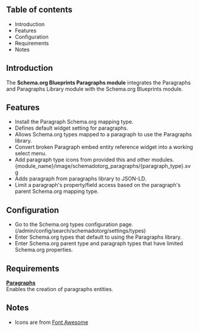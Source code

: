 Table of contents
-----------------

* Introduction
* Features
* Configuration
* Requirements
* Notes


Introduction
------------

The **Schema.org Blueprints Paragraphs module** integrates the Paragraphs
and Paragraphs Library module with the Schema.org Blueprints module.


Features
--------

- Install the Paragraph Schema.org mapping type.
- Defines default widget setting for paragraphs.
- Allows Schema.org types mapped to a paragraph to use the Paragraphs library.
- Convert broken Paragraph embed entity reference widget into a working
  select menu.
- Add paragraph type icons from provided this and other modules. 
  {module_name}/image/schemadotorg\_paragraphs/{paragraph\_type}.svg
- Adds paragraph from paragraphs library to JSON-LD.
- Limit a paragraph's property/field access based on the paragraph's parent
  Schema.org mapping type.


Configuration
-------------

- Go to the Schema.org types configuration page.  
  (/admin/config/search/schemadotorg/settings/types)
- Enter Schema.org types that default to using the Paragraphs library.
- Enter Schema.org parent type and paragraph types that have limited 
  Schema.org properties.


Requirements
------------

**[Paragraphs](https://www.drupal.org/project/paragraphs)**  
Enables the creation of paragraphs entities.


Notes
-----

- Icons are from [Font Awesome](https://fontawesome.com/)
